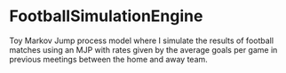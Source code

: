 # FootballSimulationEngine
Toy Markov Jump process model where I simulate the results of football matches using an MJP with rates given by the average goals per game in previous meetings between the home and away team.
